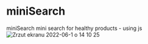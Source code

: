# miniSearch
miniSearch
mini search for healthy products - using js
![Zrzut ekranu 2022-06-1 o 14 10 25](https://user-images.githubusercontent.com/95072720/171401327-26f5d362-4770-465c-bf1e-3d82c0ead57d.png)
